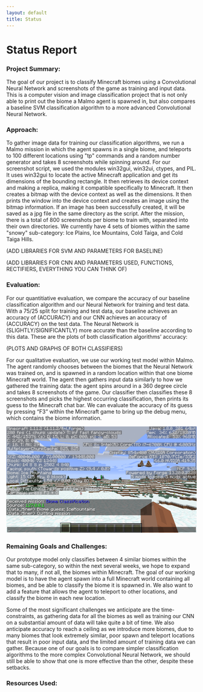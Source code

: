 ```yaml
---
layout: default
title: Status
---
```


Status Report
===

### Project Summary:
The goal of our project is to classify Minecraft biomes using a Convolutional Neural Network and screenshots of the game as training and input data. This is a computer vision and image classification project that is not only able to print out the biome a Malmo agent is spawned in, but also compares a baseline SVM classification algorithm to a more advanced Convolutional Neural Network.

### Approach:
To gather image data for training our classification algorithms, we run a Malmo mission in which the agent spawns in a single biome, and teleports to 100 different locations using "tp" commands and a random number generator and takes 8 screenshots while spinning around. For our screenshot script, we used the modules win32gui, win32ui, ctypes, and PIL. It uses win32gui to locate the active Minecraft application and get its dimensions of the bounding rectangle. It then retrieves its device context and making a replica, making it compatible specifically to Minecraft. It then creates a bitmap with the device context as well as the dimensions. It then prints the window into the device context and creates an image using the bitmap information. If an image has been successfully created, it will be saved as a jpg file in the same directory as the script. After the mission, there is a total of 800 screenshots per biome to train with, separated into their own directories. We currently have 4 sets of biomes within the same "snowy" sub-category: Ice Plains, Ice Mountains, Cold Taiga, and Cold Taiga Hills.

(ADD LIBRARIES FOR SVM AND PARAMETERS FOR BASELINE)

(ADD LIBRARIES FOR CNN AND PARAMETERS USED, FUNCTIONS, RECTIFIERS, EVERYTHING YOU CAN THINK OF)

### Evaluation:
For our quantitiative evaluation, we compare the accuracy of our baseline classification algorithm and our Neural Network for training and test data. With a 75/25 split for training and test data, our baseline achieves an accuracy of (ACCURACY) and our CNN achieves an accuracy of (ACCURACY) on the test data. The Neural Network is (SLIGHTLY/SIGNIFICANTLY) more accurate than the baseline according to this data. These are the plots of both classification algorithms’ accuracy:

(PLOTS AND GRAPHS OF BOTH CLASSIFIERS)

For our qualitative evaluation, we use our working test model within Malmo. The agent randomly chooses between the biomes that the Neural Network was trained on, and is spawned in a random location within that one biome Minecraft world. The agent then gathers input data similarly to how we gathered the training data: the agent spins around in a 360 degree circle and takes 8 screenshots of the game. Our classifier then classifies these 8 screenshots and picks the highest occurring classification, then prints its guess to the Minecraft chat bar. We can evaluate the accuracy of its guess by pressing “F3” within the Minecraft game to bring up the debug menu, which contains the biome information.

![](images/WorkingModel.png "Working Test Model Screenshot")

### Remaining Goals and Challenges:
Our prototype model only classifies between 4 similar biomes within the same sub-category, so within the next several weeks, we hope to expand that to many, if not all, the biomes within Minecraft. The goal of our working model is to have the agent spawn into a full Minecraft world containing all biomes, and be able to classify the biome it is spawned in. We also want to add a feature that allows the agent to teleport to other locations, and classify the biome in each new location. 

Some of the most significant challenges we anticipate are the time-constraints, as gathering data for all the biomes as well as training our CNN on a substantial amount of data will take quite a bit of time. We also anticipate accuracy to reach a ceiling as we introduce more biomes, due to many biomes that look extremely similar, poor spawn and teleport locations that result in poor input data, and the limited amount of training data we can gather. Because one of our goals is to compare simpler classification algorithms to the more complex Convolutional Neural Network, we should still be able to show that one is more effective than the other, despite these setbacks. 

### Resources Used:
